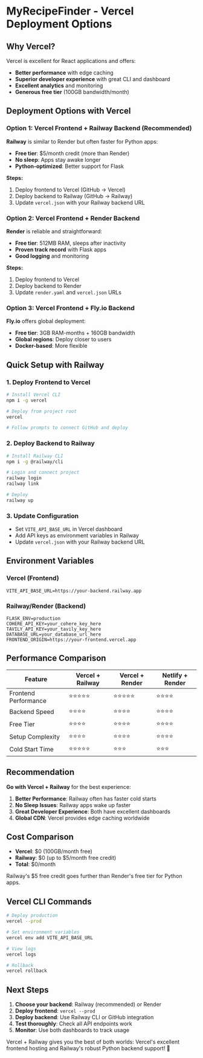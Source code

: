# MyRecipeFinder - Vercel Deployment Options

## Why Vercel?

Vercel is excellent for React applications and offers:
- **Better performance** with edge caching
- **Superior developer experience** with great CLI and dashboard
- **Excellent analytics** and monitoring
- **Generous free tier** (100GB bandwidth/month)

## Deployment Options with Vercel

### Option 1: Vercel Frontend + Railway Backend (Recommended)

**Railway** is similar to Render but often faster for Python apps:
- **Free tier**: $5/month credit (more than Render)
- **No sleep**: Apps stay awake longer
- **Python-optimized**: Better support for Flask

**Steps:**
1. Deploy frontend to Vercel (GitHub → Vercel)
2. Deploy backend to Railway (GitHub → Railway)
3. Update `vercel.json` with your Railway backend URL

### Option 2: Vercel Frontend + Render Backend

**Render** is reliable and straightforward:
- **Free tier**: 512MB RAM, sleeps after inactivity
- **Proven track record** with Flask apps
- **Good logging** and monitoring

**Steps:**
1. Deploy frontend to Vercel
2. Deploy backend to Render
3. Update `render.yaml` and `vercel.json` URLs

### Option 3: Vercel Frontend + Fly.io Backend

**Fly.io** offers global deployment:
- **Free tier**: 3GB RAM-months + 160GB bandwidth
- **Global regions**: Deploy closer to users
- **Docker-based**: More flexible

## Quick Setup with Railway

### 1. Deploy Frontend to Vercel
```bash
# Install Vercel CLI
npm i -g vercel

# Deploy from project root
vercel

# Follow prompts to connect GitHub and deploy
```

### 2. Deploy Backend to Railway
```bash
# Install Railway CLI
npm i -g @railway/cli

# Login and connect project
railway login
railway link

# Deploy
railway up
```

### 3. Update Configuration
- Set `VITE_API_BASE_URL` in Vercel dashboard
- Add API keys as environment variables in Railway
- Update `vercel.json` with your Railway backend URL

## Environment Variables

### Vercel (Frontend)
```
VITE_API_BASE_URL=https://your-backend.railway.app
```

### Railway/Render (Backend)
```
FLASK_ENV=production
COHERE_API_KEY=your_cohere_key_here
TAVILY_API_KEY=your_tavily_key_here
DATABASE_URL=your_database_url_here
FRONTEND_ORIGIN=https://your-frontend.vercel.app
```

## Performance Comparison

| Feature | Vercel + Railway | Vercel + Render | Netlify + Render |
|---------|-----------------|-----------------|------------------|
| Frontend Performance | ⭐⭐⭐⭐⭐ | ⭐⭐⭐⭐⭐ | ⭐⭐⭐⭐ |
| Backend Speed | ⭐⭐⭐⭐ | ⭐⭐⭐⭐ | ⭐⭐⭐⭐ |
| Free Tier | ⭐⭐⭐⭐ | ⭐⭐⭐⭐ | ⭐⭐⭐⭐ |
| Setup Complexity | ⭐⭐⭐⭐ | ⭐⭐⭐⭐ | ⭐⭐⭐⭐ |
| Cold Start Time | ⭐⭐⭐⭐⭐ | ⭐⭐⭐ | ⭐⭐⭐ |

## Recommendation

**Go with Vercel + Railway** for the best experience:

1. **Better Performance**: Railway often has faster cold starts
2. **No Sleep Issues**: Railway apps wake up faster
3. **Great Developer Experience**: Both have excellent dashboards
4. **Global CDN**: Vercel provides edge caching worldwide

## Cost Comparison

- **Vercel**: $0 (100GB/month free)
- **Railway**: $0 (up to $5/month free credit)
- **Total**: $0/month

Railway's $5 free credit goes further than Render's free tier for Python apps.

## Vercel CLI Commands

```bash
# Deploy production
vercel --prod

# Set environment variables
vercel env add VITE_API_BASE_URL

# View logs
vercel logs

# Rollback
vercel rollback
```

## Next Steps

1. **Choose your backend**: Railway (recommended) or Render
2. **Deploy frontend**: `vercel --prod`
3. **Deploy backend**: Use Railway CLI or GitHub integration
4. **Test thoroughly**: Check all API endpoints work
5. **Monitor**: Use both dashboards to track usage

Vercel + Railway gives you the best of both worlds: Vercel's excellent frontend hosting and Railway's robust Python backend support! 🚀
